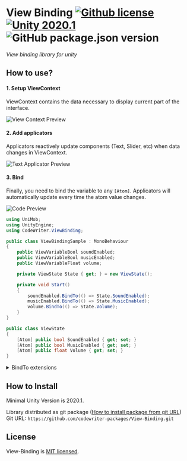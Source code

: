 # View Binding [![Github license](https://img.shields.io/github/license/codewriter-packages/View-Binding.svg?style=flat-square)](#) [![Unity 2020.1](https://img.shields.io/badge/Unity-2020.1+-2296F3.svg?style=flat-square)](#) ![GitHub package.json version](https://img.shields.io/github/package-json/v/codewriter-packages/View-Binding?style=flat-square)
_View binding library for unity_

## How to use?

#### 1. Setup ViewContext
ViewContext contains the data necessary to display current part of the interface.

![View Context Preview](https://user-images.githubusercontent.com/26966368/120635821-8f571a00-c475-11eb-922e-2b69bce52b4e.png)

#### 2. Add applicators

Applicators reactively update components (Text, Slider, etc) when data changes in ViewContext.

![Text Applicator Preview](https://user-images.githubusercontent.com/26966368/120635942-b281c980-c475-11eb-9c4c-91826b75fdbd.png)

#### 3. Bind

Finally, you need to bind the variable to any `[Atom]`. Applicators will automatically update every time the atom value changes.

![Code Preview](https://user-images.githubusercontent.com/26966368/120636104-e6f58580-c475-11eb-9a63-bbc3534cc820.png)

```csharp
using UniMob;
using UnityEngine;
using CodeWriter.ViewBinding;

public class ViewBindingSample : MonoBehaviour
{
    public ViewVariableBool soundEnabled;
    public ViewVariableBool musicEnabled;
    public ViewVariableFloat volume;

    private ViewState State { get; } = new ViewState();

    private void Start()
    {
        soundEnabled.BindTo(() => State.SoundEnabled);
        musicEnabled.BindTo(() => State.MusicEnabled);
        volume.BindTo(() => State.Volume);
    }
}

public class ViewState
{
    [Atom] public bool SoundEnabled { get; set; }
    [Atom] public bool MusicEnabled { get; set; }
    [Atom] public float Volume { get; set; }
}
```

<details>
  <summary>BindTo extensions</summary>

```csharp
public static class BindingExtension
{
    public static void BindTo<TVariable, T>(this TVariable variable, AtomPull<T> f)
        where TVariable : ViewVariable<T, TVariable>
    {
        variable.SetSource(Atom.Computed(f));
    }
}
```
</details>

## How to Install
Minimal Unity Version is 2020.1.

Library distributed as git package ([How to install package from git URL](https://docs.unity3d.com/Manual/upm-ui-giturl.html))
<br>Git URL: `https://github.com/codewriter-packages/View-Binding.git`

## License

View-Binding is [MIT licensed](./LICENSE.md).
